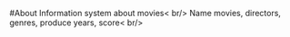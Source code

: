 #About
Information system about movies< br/>
Name movies, directors, genres, produce years, score< br/>
